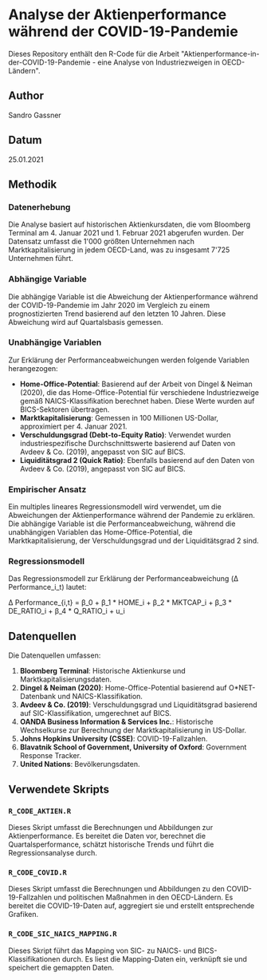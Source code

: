 # Analyse der Aktienperformance während der COVID-19-Pandemie

Dieses Repository enthält den R-Code für die Arbeit "Aktienperformance-in-der-COVID-19-Pandemie - eine Analyse von Industriezweigen in OECD-Ländern".

## Author

Sandro Gassner

## Datum

25.01.2021

## Methodik

### Datenerhebung
Die Analyse basiert auf historischen Aktienkursdaten, die vom Bloomberg Terminal am 4. Januar 2021 und 1. Februar 2021 abgerufen wurden. Der Datensatz umfasst die 1'000 größten Unternehmen nach Marktkapitalisierung in jedem OECD-Land, was zu insgesamt 7'725 Unternehmen führt.

### Abhängige Variable
Die abhängige Variable ist die Abweichung der Aktienperformance während der COVID-19-Pandemie im Jahr 2020 im Vergleich zu einem prognostizierten Trend basierend auf den letzten 10 Jahren. Diese Abweichung wird auf Quartalsbasis gemessen.

### Unabhängige Variablen
Zur Erklärung der Performanceabweichungen werden folgende Variablen herangezogen:

- **Home-Office-Potential**: Basierend auf der Arbeit von Dingel & Neiman (2020), die das Home-Office-Potential für verschiedene Industriezweige gemäß NAICS-Klassifikation berechnet haben. Diese Werte wurden auf BICS-Sektoren übertragen.
- **Marktkapitalisierung**: Gemessen in 100 Millionen US-Dollar, approximiert per 4. Januar 2021.
- **Verschuldungsgrad (Debt-to-Equity Ratio)**: Verwendet wurden industriespezifische Durchschnittswerte basierend auf Daten von Avdeev & Co. (2019), angepasst von SIC auf BICS.
- **Liquiditätsgrad 2 (Quick Ratio)**: Ebenfalls basierend auf den Daten von Avdeev & Co. (2019), angepasst von SIC auf BICS.

### Empirischer Ansatz
Ein multiples lineares Regressionsmodell wird verwendet, um die Abweichungen der Aktienperformance während der Pandemie zu erklären. Die abhängige Variable ist die Performanceabweichung, während die unabhängigen Variablen das Home-Office-Potential, die Marktkapitalisierung, der Verschuldungsgrad und der Liquiditätsgrad 2 sind.

### Regressionsmodell
Das Regressionsmodell zur Erklärung der Performanceabweichung (Δ Performance_i_t) lautet:

Δ Performance_{i,t} = β_0 + β_1 * HOME_i + β_2 * MKTCAP_i + β_3 * DE_RATIO_i + β_4 * Q_RATIO_i + u_i

## Datenquellen

Die Datenquellen umfassen:

1. **Bloomberg Terminal**: Historische Aktienkurse und Marktkapitalisierungsdaten.
2. **Dingel & Neiman (2020)**: Home-Office-Potential basierend auf O*NET-Datenbank und NAICS-Klassifikation.
3. **Avdeev & Co. (2019)**: Verschuldungsgrad und Liquiditätsgrad basierend auf SIC-Klassifikation, umgerechnet auf BICS.
4. **OANDA Business Information & Services Inc.**: Historische Wechselkurse zur Berechnung der Marktkapitalisierung in US-Dollar.
5. **Johns Hopkins University (CSSE)**: COVID-19-Fallzahlen.
6. **Blavatnik School of Government, University of Oxford**: Government Response Tracker.
7. **United Nations**: Bevölkerungsdaten.

## Verwendete Skripts

### `R_CODE_AKTIEN.R`
Dieses Skript umfasst die Berechnungen und Abbildungen zur Aktienperformance. Es bereitet die Daten vor, berechnet die Quartalsperformance, schätzt historische Trends und führt die Regressionsanalyse durch.

### `R_CODE_COVID.R`
Dieses Skript umfasst die Berechnungen und Abbildungen zu den COVID-19-Fallzahlen und politischen Maßnahmen in den OECD-Ländern. Es bereitet die COVID-19-Daten auf, aggregiert sie und erstellt entsprechende Grafiken.

### `R_CODE_SIC_NAICS_MAPPING.R`
Dieses Skript führt das Mapping von SIC- zu NAICS- und BICS-Klassifikationen durch. Es liest die Mapping-Daten ein, verknüpft sie und speichert die gemappten Daten.
